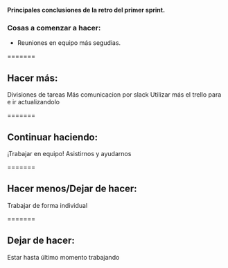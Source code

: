 **Principales conclusiones de la retro del primer sprint.**

### Cosas a comenzar a hacer:

- Reuniones en equipo más segudias.

=======
## Hacer más: 
Divisiones de tareas
Más comunicacion por slack
Utilizar más el trello para e ir actualizandolo

=======
## Continuar haciendo:

¡Trabajar en equipo!
Asistirnos y ayudarnos

=======

## Hacer menos/Dejar de hacer:

Trabajar de forma individual

=======

##  Dejar de hacer:

Estar hasta último momento trabajando

